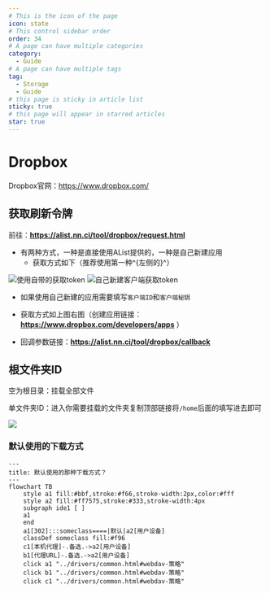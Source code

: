 ```yaml
---
# This is the icon of the page
icon: state
# This control sidebar order
order: 34
# A page can have multiple categories
category:
  - Guide
# A page can have multiple tags
tag:
  - Storage
  - Guide
# this page is sticky in article list
sticky: true
# this page will appear in starred articles
star: true
---
```


# Dropbox

Dropbox官网：https://www.dropbox.com/



## **获取刷新令牌**

前往：**https://alist.nn.ci/tool/dropbox/request.html**

- 有两种方式，一种是直接使用AList提供的，一种是自己新建应用
  - 获取方式如下（推荐使用第一种^{左侧的}^）

<div class="image-preview">  
    <img src="/img/drivers/dropbox/dropbox-1.png" alt="使用自带的获取token" title="使用自带的获取token"/>
    <img src="/img/drivers/dropbox/dropbox-2.png" alt="自己新建客户端获取token" title="自己新建客户端获取token"/>
</div>

- 如果使用自己新建的应用需要填写`客户端ID`和`客户端秘钥`

- 获取方式如上图右图（创建应用链接：**https://www.dropbox.com/developers/apps** ）

- 回调参数链接：**https://alist.nn.ci/tool/dropbox/callback**



## **根文件夹ID**

空为根目录：挂载全部文件

单文件夹ID：进入你需要挂载的文件夹复制顶部链接将`/home`后面的填写进去即可

![](/img/drivers/dropbox/folder_id.png)




### **默认使用的下载方式**


```mermaid
---
title: 默认使用的那种下载方式？
---
flowchart TB
    style a1 fill:#bbf,stroke:#f66,stroke-width:2px,color:#fff
    style a2 fill:#ff7575,stroke:#333,stroke-width:4px
    subgraph ide1 [ ]
    a1
    end
    a1[302]:::someclass====|默认|a2[用户设备]
    classDef someclass fill:#f96
    c1[本机代理]-.备选.->a2[用户设备]
    b1[代理URL]-.备选.->a2[用户设备]
    click a1 "../drivers/common.html#webdav-策略"
    click b1 "../drivers/common.html#webdav-策略"
    click c1 "../drivers/common.html#webdav-策略"
```
